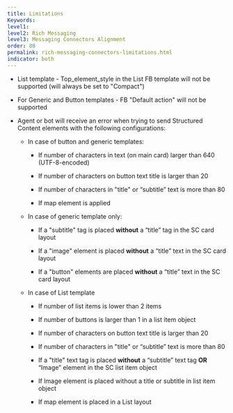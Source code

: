 ```yaml
---
title: Limitations
Keywords:
level1:
level2: Rich Messaging
level3: Messaging Connectors Alignment
order: 80
permalink: rich-messaging-connectors-limitations.html
indicator: both
---
```


* List template - Top_element_style in the List FB template will not be supported (will always be set to "Compact")

* For Generic and Button templates - FB "Default action" will not be supported

* Agent or bot will receive an error when trying to send Structured Content elements with the following configurations:

    * In case of button and generic templates:

        * If number of characters in text (on main card) larger than 640 (UTF-8-encoded)

        * If number of characters on button text title is larger than 20

        * If number of characters in "title" or “subtitle” text is more than 80

        * If map element is applied

    * In case of generic template only:

        * If a "subtitle" tag is placed **without** a “title” tag in the SC card layout

        * If a "image" element is placed **without** a “title” text in the SC card layout

        * If a "button" elements are placed **without** a “title” text in the SC card layout

    * In case of List template

        * If number of list items is lower than 2 items

        * If number of buttons is larger than 1 in a list item object

        * If number of characters on button text title is larger than 20

        * If number of characters in "title" or “subtitle” text is more than 80

        * If a "title" text tag is placed **without** a “subtitle” text tag **OR** “Image” element in the SC list item object

        * If Image element is placed without a title or subtitle in list item object

        * If map element is placed in a List layout
